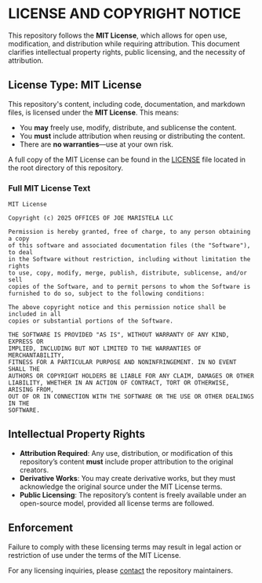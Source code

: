 # LICENSE AND COPYRIGHT NOTICE

This repository follows the **MIT License**, which allows for open use, modification, and distribution while requiring attribution. This document clarifies intellectual property rights, public licensing, and the necessity of attribution.

## License Type: MIT License
This repository's content, including code, documentation, and markdown files, is licensed under the **MIT License**. This means:
- You **may** freely use, modify, distribute, and sublicense the content.
- You **must** include attribution when reusing or distributing the content.
- There are **no warranties**—use at your own risk.

A full copy of the MIT License can be found in the [LICENSE](../LICENSE) file located in the root directory of this repository.

### Full MIT License Text
```
MIT License

Copyright (c) 2025 OFFICES OF JOE MARISTELA LLC

Permission is hereby granted, free of charge, to any person obtaining a copy
of this software and associated documentation files (the "Software"), to deal
in the Software without restriction, including without limitation the rights
to use, copy, modify, merge, publish, distribute, sublicense, and/or sell
copies of the Software, and to permit persons to whom the Software is
furnished to do so, subject to the following conditions:

The above copyright notice and this permission notice shall be included in all
copies or substantial portions of the Software.

THE SOFTWARE IS PROVIDED "AS IS", WITHOUT WARRANTY OF ANY KIND, EXPRESS OR
IMPLIED, INCLUDING BUT NOT LIMITED TO THE WARRANTIES OF MERCHANTABILITY,
FITNESS FOR A PARTICULAR PURPOSE AND NONINFRINGEMENT. IN NO EVENT SHALL THE
AUTHORS OR COPYRIGHT HOLDERS BE LIABLE FOR ANY CLAIM, DAMAGES OR OTHER
LIABILITY, WHETHER IN AN ACTION OF CONTRACT, TORT OR OTHERWISE, ARISING FROM,
OUT OF OR IN CONNECTION WITH THE SOFTWARE OR THE USE OR OTHER DEALINGS IN THE
SOFTWARE.
```

## Intellectual Property Rights
- **Attribution Required**: Any use, distribution, or modification of this repository’s content **must** include proper attribution to the original creators.
- **Derivative Works**: You may create derivative works, but they must acknowledge the original source under the MIT License terms.
- **Public Licensing**: The repository’s content is freely available under an open-source model, provided all license terms are followed.

## Enforcement
Failure to comply with these licensing terms may result in legal action or restriction of use under the terms of the MIT License.

For any licensing inquiries, please [contact](/PROJECT_DOCS/CONTACT.MD) the repository maintainers.